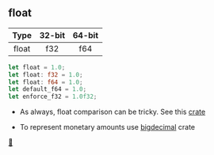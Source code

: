 ## float

|  Type   | 32-bit | 64-bit   |
|:-------:|:------:|:--------:|
|  float  |   f32  |    f64  |

```rust
let float = 1.0;
let float: f32 = 1.0;
let float: f64 = 1.0;
let default_f64 = 1.0;
let enforce_f32 = 1.0f32;
```

* As always, float comparison can be tricky. See this [crate](https://crates.io/crates/float-cmp)

* To represent monetary amounts use [bigdecimal](https://crates.io/crates/bigdecimal) crate

[📒](https://doc.rust-lang.org/1.17.0/book/primitive-types.html#numeric-types)
